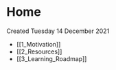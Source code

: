 # Home
Created Tuesday 14 December 2021


- [[1_Motivation]]
- [[2_Resources]]
- [[3_Learning_Roadmap]]